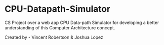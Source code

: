 # CPU-Datapath-Simulator
CS Project over a web app CPU Data-path Simulator for developing a better understanding of this Computer Architecture concept. 

Created by - Vincent Robertson & Joshua Lopez